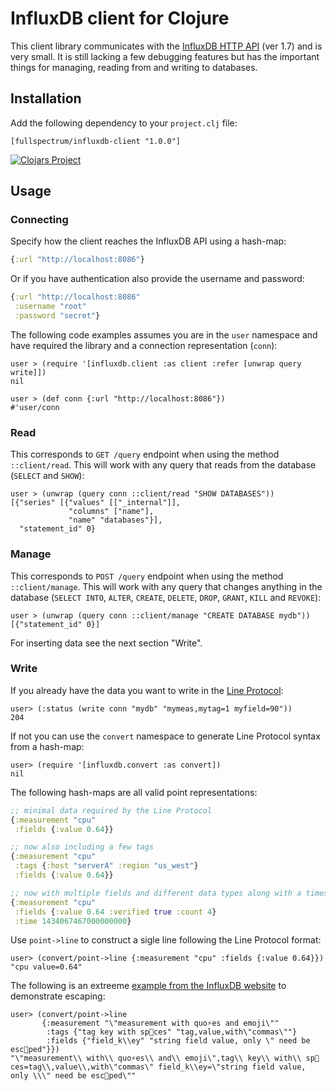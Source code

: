 # InfluxDB client for Clojure

This client library communicates with the [InfluxDB HTTP API][1] (ver 1.7) and
is very small. It is still lacking a few debugging features but has the
important things for managing, reading from and writing to databases.

[1]: https://docs.influxdata.com/influxdb/v1.7/tools/api


## Installation

Add the following dependency to your `project.clj` file:

    [fullspectrum/influxdb-client "1.0.0"]

[![Clojars Project](https://img.shields.io/clojars/v/fullspectrum/influxdb-client.svg)](https://clojars.org/fullspectrum/influxdb-client)


## Usage

### Connecting

Specify how the client reaches the InfluxDB API using a hash-map:

```clojure
{:url "http://localhost:8086"}
```


Or if you have authentication also provide the username and password:

```clojure
{:url "http://localhost:8086"
 :username "root"
 :password "secret"}
```


The following code examples assumes you are in the `user` namespace and have
required the library and a connection representation (`conn`):

    user > (require '[influxdb.client :as client :refer [unwrap query write]])
    nil

    user > (def conn {:url "http://localhost:8086"})
    #'user/conn


### Read

This corresponds to `GET /query` endpoint when using the method `::client/read`.
This will work with any query that reads from the database (`SELECT` and
`SHOW`):

    user > (unwrap (query conn ::client/read "SHOW DATABASES"))
    [{"series" [{"values" [["_internal"]],
                 "columns" ["name"],
                 "name" "databases"}],
      "statement_id" 0}


### Manage

This corresponds to `POST /query` endpoint when using the method
`::client/manage`. This will work with any query that changes anything in the
database (`SELECT INTO`, `ALTER`, `CREATE`, `DELETE`, `DROP`, `GRANT`, `KILL`
and `REVOKE`):

    user > (unwrap (query conn ::client/manage "CREATE DATABASE mydb"))
    [{"statement_id" 0}]

For inserting data see the next section "Write".


### Write

If you already have the data you want to write in the [Line Protocol][2]:

    user> (:status (write conn "mydb" "mymeas,mytag=1 myfield=90"))
    204


If not you can use the `convert` namespace to generate Line Protocol syntax from
a hash-map:

    user> (require '[influxdb.convert :as convert])
    nil


The following hash-maps are all valid point representations:

```clojure
;; minimal data required by the Line Protocol
{:measurement "cpu"
 :fields {:value 0.64}}

;; now also including a few tags
{:measurement "cpu"
 :tags {:host "serverA" :region "us_west"}
 :fields {:value 0.64}}

;; now with multiple fields and different data types along with a timestamp
{:measurement "cpu"
 :fields {:value 0.64 :verified true :count 4}
 :time 1434067467000000000}
```

Use `point->line` to construct a sigle line following the Line Protocol format:

    user> (convert/point->line {:measurement "cpu" :fields {:value 0.64}})
    "cpu value=0.64"

[2]: https://docs.influxdata.com/influxdb/v1.7/write_protocols/line_protocol_reference


The following is an extreeme [example from the InfluxDB website][3] to
demonstrate escaping:

    user> (convert/point->line
           {:measurement "\"measurement with quo⚡️es and emoji\""
            :tags {"tag key with sp🚀ces" "tag,value,with\"commas\""}
            :fields {"field_k\\ey" "string field value, only \" need be esc🍭ped"}})
    "\"measurement\\ with\\ quo⚡️es\\ and\\ emoji\",tag\\ key\\ with\\ sp🚀ces=tag\\,value\\,with\"commas\" field_k\\ey=\"string field value, only \\\" need be esc🍭ped\""


[3]: https://docs.influxdata.com/influxdb/v1.7/write_protocols/line_protocol_reference#examples-2
